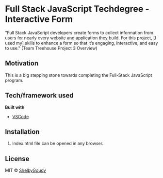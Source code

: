 # Full Stack JavaScript Techdegree - Interactive Form
"Full Stack JavaScript developers create forms to collect information from users for nearly every website and application they build. For this project, [I used my] skills to enhance a form so that it’s engaging, interactive, and easy to use." (Team Treehouse Project 3 Overview)

## Motivation
This is a big stepping stone towards completing the Full-Stack JavaScript program.

## Tech/framework used
<b>Built with</b>
- [VSCode](https://code.visualstudio.com/)

## Installation
1. Index.html file can be opened in any browser.

## License
MIT © [ShelbyGoudy]()